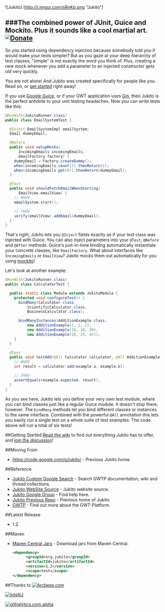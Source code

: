 ![Jukito] (http://i.imgur.com/sRnKp.png "Jukito") 

###The combined power of JUnit, Guice and Mockito. Plus it sounds like a cool martial art.
[![Donate](https://www.paypal.com/en_US/i/btn/btn_donateCC_LG.gif)](https://www.paypal.com/cgi-bin/webscr?cmd=_s-xclick&hosted_button_id=SDCQSKDTWZYCQ)
-----

So you started using dependency injection because somebody told you it would make your tests simpler? But as you gaze at your deep hierarchy of test classes, "simple" is not exactly the word you think of. Plus, creating a new mock whenever you add a parameter to an injected constructor gets old very quickly.

You are not alone! And Jukito was created specifically for people like you. Read on, or [get started](https://github.com/ArcBees/Jukito/wiki) right away!

If you use [Google Guice](http://code.google.com/p/google-guice/), or if your GWT application uses [Gin](http://code.google.com/p/google-gin/), then Jukito is the perfect antidote to your unit testing headaches. Now you can write tests like this:

```java
@RunWith(JukitoRunner.class)
public class EmailSystemTest {

  @Inject EmailSystemImpl emailSystem;
  Email dummyEmail;

  @Before
  public void setupMocks(
      IncomingEmails incomingEmails,
      EmailFactory factory) {
    dummyEmail = factory.createDummy();
    when(incomingEmails.count()).thenReturn(1);
    when(incomingEmails.get(0)).thenReturn(dummyEmail);
  }

  @Test
  public void shouldFetchEmailWhenStarting(
      EmailView emailView) {
    // WHEN
    emailSystem.start();

    // THEN
    verify(emailView).addEmail(dummyEmail);
  }
}
```

That's right, Jukito lets you `@Inject` fields exactly as if your test class was injected with Guice. You can also inject parameters into your `@Test`, `@Before` and `@After` methods. Guice's just-in-time binding automatically instantiate your concrete classes, like `EmailFactory`. What about interfaces like `IncomingEmails` or `EmailView`? Jukito mocks them out automatically for you using [mockito](https://code.google.com/p/mockito/)!

Let's look at another example:

```java
@RunWith(JukitoRunner.class)
public class CalculatorTest {

  public static class Module extends JukitoModule {
    protected void configureTest() {
      bindMany(Calculator.class,
          ScientificCalculator.class,
          BusinessCalculator.class);

      bindManyInstances(AdditionExample.class, 
          new AdditionExample(1, 1, 2),
          new AdditionExample(10, 10, 20),
          new AdditionExample(18, 24, 42));
    }
  }

  @Test
  public void testAdd(@All Calculator calculator, @All AdditionExample example) {
    // WHEN
    int result = calculator.add(example.a, example.b);

    // THEN
    assertEquals(example.expected, result);
  }
}
```

As you see here, Jukito lets you define your very own test module, where you can bind classes just like a regular Guice module. It doesn't stop there, however. The `bindMany` methods let you bind different classes or instances to the same interface. Combined with the powerful `@All` annotation this lets you easily run a single test on a whole suite of test examples. The code above will run a total of six tests!

##Getting Started
[Read the wiki](https://github.com/ArcBees/Jukito/wiki) to find out everything Jukito has to offer, and [join the discussion](http://groups.google.com/group/jukito)!

##Moving From
* https://code.google.com/p/jukito/ - Previous Jukito home.

##Reference
* [Jukito Custom Google Search](http://www.google.com/cse/home?cx=011138278718949652927:turyqq9pl64) - Search GWTP documentation, wiki and thread collections.
* [Jukito WebSite Source](https://github.com/ArcBees/jukito-website) - Jukito website source.
* [Jukito Google Group](https://groups.google.com/forum/?fromgroups#!forum/jukito) - Find help here.
* [Jukito Previous Repo](https://code.google.com/p/jukito/) - Previous home of Jukito.
* [GWTP](https://github.com/ArcBees/GWTP) - Find out more about the GWT-Platform.

##Latest Release
* 1.2

##Maven
* [Maven Central Jars](http://search.maven.org/#search%7Cga%7C1%7Corg.jukito) - Download jars from Maven Central.

  ```xml
  <dependency>
        <groupId>org.jukito</groupId>
        <artifactId>jukito</artifactId>
        <version>1.2</version>
        <scope>test</scope>
  </dependency>
  ```

##Thanks to
[![Arcbees.com](http://arcbees-ads.appspot.com/ad.png)](http://arcbees.com)

[![IntelliJ](https://lh6.googleusercontent.com/--QIIJfKrjSk/UJJ6X-UohII/AAAAAAAAAVM/cOW7EjnH778/s800/banner_IDEA.png)](http://www.jetbrains.com/idea/index.html)

[![githalytics.com alpha](https://cruel-carlota.gopagoda.com/df7cd27e91474db1118bebbddbeaa3ad "githalytics.com")](http://githalytics.com/ArcBees/Jukito)
